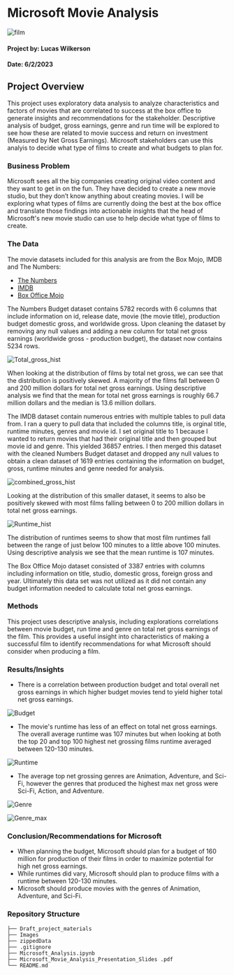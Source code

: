 # Microsoft Movie Analysis

![film](Images/film.jpg) 

#### Project by: Lucas Wilkerson
#### Date: 6/2/2023

## Project Overview

This project uses exploratory data analysis to analyze characteristics and factors of movies that are correlated to success at the box office to generate insights and recommendations for the stakeholder. Descriptive analysis of budget, gross earnings, genre and run time will be explored to see how these are related to movie success and return on investment (Measured by Net Gross Earnings). Microsoft stakeholders can use this analyis to decide what type of films to create and what budgets to plan for.


### Business Problem

Microsoft sees all the big companies creating original video content and they want to get in on the fun. They have decided to create a new movie studio, but they don’t know anything about creating movies. I will be exploring what types of films are currently doing the best at the box office and translate those findings into actionable insights that the head of Microsoft's new movie studio can use to help decide what type of films to create.


### The Data

The movie datasets included for this analysis are from the Box Mojo, IMDB and The Numbers: 

* [The Numbers](https://www.the-numbers.com/)
* [IMDB](https://www.imdb.com/)
* [Box Office Mojo](https://www.boxofficemojo.com/)

The Numbers Budget dataset contains 5782 records with 6 columns that include information on id, release date, movie (the movie title), production budget domestic gross, and worldwide gross. Upon cleaning the dataset by removing any null values and adding a new column for total net gross earnings (worldwide gross - production budget), the dataset now contains 5234 rows. 

![Total_gross_hist](Images/total_gross_hist.png) 

When looking at the distribution of films by total net gross, we can see that the distribution is positively skewed. A majority of the films fall between 0 and 200 million dollars for total net gross earnings. Using descriptive analysis we find that the mean for total net gross earnings is roughly 66.7 million dollars and the median is 13.6 million dollars. 

The IMDB dataset contain numerous entries with multiple tables to pull data from. I ran a query to pull data that included the columns title, is orginal title, runtime minutes, genres and movie id. I set original title to 1 because I wanted to return movies that had their original title and then grouped but movie id and genre. This yielded 36857 entries. I then merged this dataset with the cleaned Numbers Budget dataset and dropped any null values to obtain a clean dataset of 1619 entries containing the information on budget, gross, runtime minutes and genre needed for analysis. 

![combined_gross_hist](Images/total_gross_combined_dfs.png) 

Looking at the distribution of this smaller dataset, it seems to also be positively skewed with most films falling between 0 to 200 million dollars in total net gross earnings. 

![Runtime_hist](Images/runtime_distribution.png) 

The distribution of runtimes seems to show that most film runtimes fall between the range of just below 100 minutes to a little above 100 minutes. Using descriptive analysis we see that the mean runtime is 107 minutes. 

The Box Office Mojo dataset consisted of 3387 entries with columns including information on title, studio, domestic gross, foreign gross and year. Ultimately this data set was not utilized as it did not contain any budget information needed to calculate total net gross earnings. 


### Methods

This project uses descriptive analysis, including explorations correlations between movie budget, run time and genre on total net gross earnings of the film. This provides a useful insight into characteristics of making a successful film to identify recommendations for what Microsoft should consider when producing a film.

### Results/Insights 

- There is a correlation between production budget and total overall net gross earnings in which higher budget movies tend to yield higher total net gross earnings. 

![Budget](Images/top_10_gross.png) 

- The movie's runtime has less of an effect on total net gross earnings. The overall average runtime was 107 minutes but when looking at both the top 20 and top 100 highest net grossing films runtime averaged between 120-130 minutes. 

![Runtime](Images/runtime_scatter.png) 

- The average top net grossing genres are Animation, Adventure, and Sci-Fi, however the genres that produced the highest max net gross were Sci-Fi, Action, and Adventure. 

![Genre](Images/top_10_genre.png) 

![Genre_max](Images/top10_genre_max.png) 

### Conclusion/Recommendations for Microsoft

- When planning the budget, Microsoft should plan for a budget of 160 million for production of their films in order to maximize potential for high net gross earnings. 
- While runtimes did vary, Microsoft should plan to produce films with a runtime between 120-130 minutes. 
- Microsoft should produce movies with the genres of Animation, Adventure, and Sci-Fi. 

### Repository Structure
```
├── Draft_project_materials
├── Images
├── zippedData
├── .gitignore
├── Microsoft_Analysis.ipynb
├── Microsoft_Movie_Analysis_Presentation_Slides .pdf
└── README.md
```
